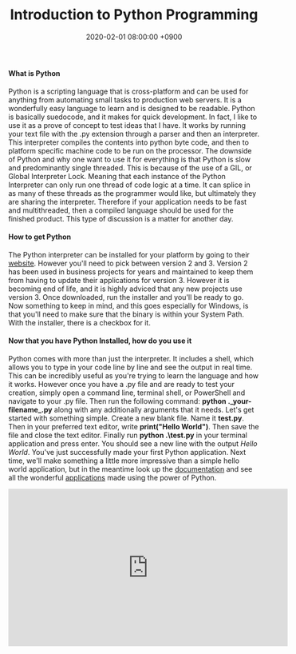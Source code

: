 ﻿---
layout: post
title: Introduction to Python Programming
date: 2020-02-01 08:00:00 +0900
category: python
---

#### What is Python
Python is a scripting language that is cross-platform and can be used for anything from automating small tasks to production web servers.  It is a wonderfully easy language to learn and is designed to be readable.  Python is basically suedocode, and it makes for quick development.  In fact, I like to use it as a prove of concept to test ideas that I have.  It works by running your text file with the .py extension through a parser and then an interpreter.  This interpreter compiles the contents into python byte code, and then to platform specific machine code to be run on the processor.  The downside of Python and why one want to use it for everything is that Python is slow and predominantly single threaded.  This is because of the use of a GIL, or Global Interpreter Lock.  Meaning that each instance of the Python Interpreter can only run one thread of code logic at a time.  It can splice in as many of these threads as the programmer would like, but ultimately they are sharing the interpreter.  Therefore if your application needs to be fast and multithreaded, then a compiled language should be used for the finished product.  This type of discussion is a matter for another day.
	
#### How to get Python
The Python interpreter can be installed for your platform by going to their [website](https://www.python.org/downloads/).  However you\'ll need to pick between version 2 and 3.  Version 2 has been used in business projects for years and maintained to keep them from having to update their applications for version 3.  However it is becoming end of life, and it is highly adviced that any new projects use version 3.  Once downloaded, run the installer and you\'ll be ready to go.  Now something to keep in mind, and this goes especially for Windows, is that you\'ll need to make sure that the binary is within your System Path.  With the installer, there is a checkbox for it.

#### Now that you have Python Installed, how do you use it
Python comes with more than just the interpreter.  It includes a shell, which allows you to type in your code line by line and see the output in real time.  This can be incredibly useful as you\'re trying to learn the language and how it works.  However once you have a .py file and are ready to test your creation, simply open a command line, terminal shell, or PowerShell and navigate to your .py file.  Then run the following command: **python .\_your-filename_.py** along with any additionally arguments that it needs.  Let\'s get started with something simple.  Create a new blank file.  Name it **test.py**.  Then in your preferred text editor, write **print("Hello World")**.  Then save the file and close the text editor.  Finally run **python .\test.py** in your terminal application and press enter.  You should see a new line with the output <var>Hello World</var>.  You\'ve just successfully made your first Python application.  Next time, we\'ll make something a little more impressive than a simple hello world application, but in the meantime look up the [documentation](https://docs.python.org/3/) and see all the wonderful [applications](https://en.wikipedia.org/wiki/List_of_Python_software#Applications) made using the power of Python.


<iframe width="560" height="315" src="https://www.youtube.com/embed/FvvI_H2RmKY" frameborder="0" allow="accelerometer; autoplay; encrypted-media; gyroscope; picture-in-picture" allowfullscreen></iframe>


